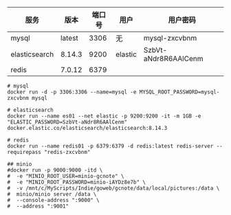 | 服务          | 版本   | 端口号 | 用户    | 用户密码             |
| ------------- | ------ | ------ | ------- | -------------------- |
| mysql         | latest | 3306   | 无      | mysql-zxcvbnm        |
| elasticsearch | 8.14.3 | 9200   | elastic | SzbVt-aNdr8R6AAlCenm |
| redis         | 7.0.12 | 6379   |         |                      |





```shell
# mysql
docker run -d -p 3306:3306 --name=mysql -e MYSQL_ROOT_PASSWORD=mysql-zxcvbnm mysql

# elasticsearch
docker run --name es01 --net elastic -p 9200:9200 -it -m 1GB -e "ELASTIC_PASSWORD=SzbVt-aNdr8R6AAlCenm" docker.elastic.co/elasticsearch/elasticsearch:8.14.3

# redis
docker run --name redis01 -p 6379:6379 -d redis:latest redis-server --requirepass "redis-zxcvbnm"

## minio
#docker run -p 9000:9000 -itd \
#  -e "MINIO_ROOT_USER=minio-gcnote" \
#  -e "MINIO_ROOT_PASSWORD=minio-iAYDz8e7b" \
#  -v /mnt/c/MyScripts/Indie/goweb/gcnote/data/local/pictures:/data \
#  minio/minio server /data \
#  --console-address ":9000" \
#  --address ":9001"
```

